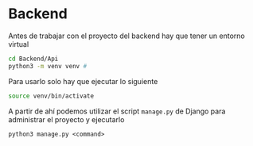# Backend

Antes de trabajar con el proyecto del backend hay que tener un entorno virtual

```bash
cd Backend/Api
python3 -m venv venv #
```

Para usarlo solo hay que ejecutar lo siguiente

```bash
source venv/bin/activate
```

A partir de ahí podemos utilizar el script `manage.py` de Django para administrar el proyecto y ejecutarlo

```
python3 manage.py <command>
```